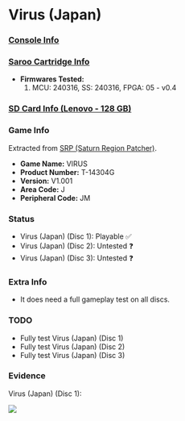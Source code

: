 # Virus (Japan)

### [Console Info](../../../../../Info/Consoles/VA13/README.md)

### [Saroo Cartridge Info](../../../../../Info/Cartridges/RetroGameParadiseStore/1.32F/README.md)

- <b>Firmwares Tested:</b>
  1. MCU: 240316, SS: 240316, FPGA: 05 - v0.4

### [SD Card Info (Lenovo - 128 GB)](../../../../../Info/SdCards/Lenovo/128GB/fat32/README.md)

### Game Info

Extracted from [SRP (Saturn Region Patcher)](https://segaxtreme.net/resources/saturn-region-patcher.81/download).

- <b>Game Name:</b> VIRUS
- <b>Product Number:</b> T-14304G
- <b>Version:</b> V1.001
- <b>Area Code:</b> J
- <b>Peripheral Code:</b> JM

### Status

- Virus (Japan) (Disc 1): Playable :white_check_mark:
- Virus (Japan) (Disc 2): Untested :question:
- Virus (Japan) (Disc 3): Untested :question:

### Extra Info

- It does need a full gameplay test on all discs.

### TODO

- Fully test Virus (Japan) (Disc 1)
- Fully test Virus (Japan) (Disc 2)
- Fully test Virus (Japan) (Disc 3)

### Evidence

Virus (Japan) (Disc 1):

[![](https://img.youtube.com/vi/AU8N5nBY2aI/0.jpg)](https://www.youtube.com/watch?v=AU8N5nBY2aI)

